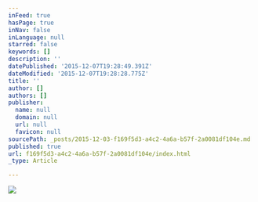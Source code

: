 ```yaml
---
inFeed: true
hasPage: true
inNav: false
inLanguage: null
starred: false
keywords: []
description: ''
datePublished: '2015-12-07T19:28:49.391Z'
dateModified: '2015-12-07T19:28:28.775Z'
title: ''
author: []
authors: []
publisher:
  name: null
  domain: null
  url: null
  favicon: null
sourcePath: _posts/2015-12-03-f169f5d3-a4c2-4a6a-b57f-2a0081df104e.md
published: true
url: f169f5d3-a4c2-4a6a-b57f-2a0081df104e/index.html
_type: Article

---
```

![](https://the-grid-user-content.s3-us-west-2.amazonaws.com/2aaacd82-8628-4bfc-a4aa-140b80dfe9f7.JPG)